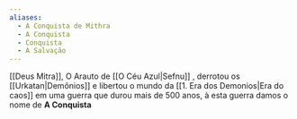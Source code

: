 ```yaml
---
aliases:
  - A Conquista de Mithra
  - A Conquista
  - Conquista
  - A Salvação
---
```

 [[Deus Mitra]], O Arauto de [[O Céu Azul|Sefnu]] ,  derrotou os [[Urkatan|Demônios]] e libertou o mundo da [[1. Era dos Demonios|Era do caos]] em uma guerra que durou mais de 500 anos, à esta guerra damos o nome de **A Conquista**
